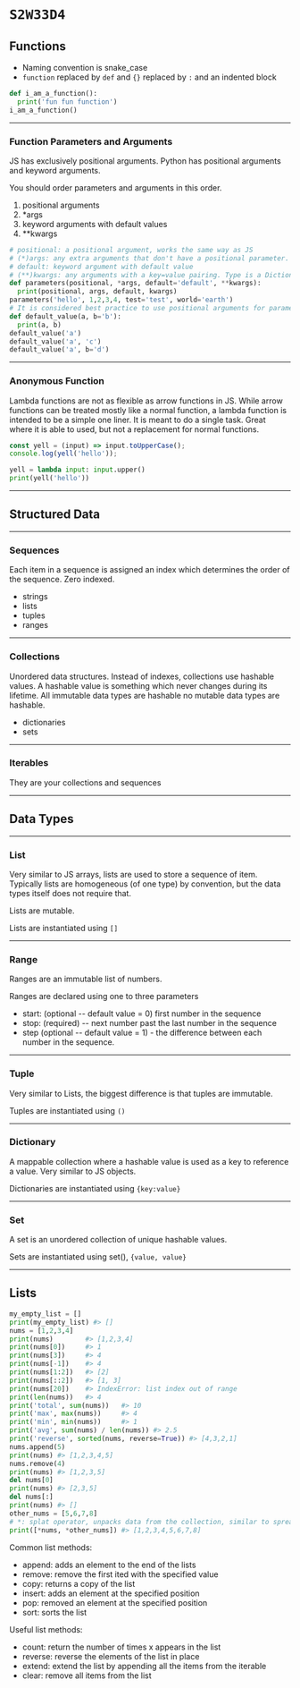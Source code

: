 # `S2W33D4`

## Functions

-   Naming convention is snake_case
-   `function` replaced by `def` and `{}` replaced by `:` and an indented block

```py
def i_am_a_function():
  print('fun fun function')
i_am_a_function()
```

---

### Function Parameters and Arguments

JS has exclusively positional arguments. 
Python has positional arguments and keyword arguments.

You should order parameters and arguments in this order.

1. positional arguments
2. \*args
3. keyword arguments with default values
4. \*\*kwargs

```py
# positional: a positional argument, works the same way as JS
# (*)args: any extra arguments that don't have a positional parameter. Type is a Tuple. Similar to rest parameter in js
# default: keyword argument with default value
# (**)kwargs: any arguments with a key=value pairing. Type is a Dictionary.
def parameters(positional, *args, default='default', **kwargs):
  print(positional, args, default, kwargs)
parameters('hello', 1,2,3,4, test='test', world='earth')
# It is considered best practice to use positional arguments for parameters without default values and keyword arguments for parameters with default values
def default_value(a, b='b'):
  print(a, b)
default_value('a')
default_value('a', 'c')
default_value('a', b='d')
```

---

### Anonymous Function

Lambda functions are not as flexible as arrow functions in JS. While arrow
functions can be treated mostly like a normal function, a lambda function is
intended to be a simple one liner. It is meant to do a single task. Great where
it is able to used, but not a replacement for normal functions.

```js
const yell = (input) => input.toUpperCase();
console.log(yell('hello'));
```

```py
yell = lambda input: input.upper()
print(yell('hello'))
```

---

## Structured Data

---

### Sequences

Each item in a sequence is assigned an index which determines the order of the
sequence. Zero indexed.

-   strings
-   lists
-   tuples
-   ranges

---

### Collections

Unordered data structures. Instead of indexes, collections use hashable values.
A hashable value is something which never changes during its lifetime. All
immutable data types are hashable no mutable data types are hashable.

-   dictionaries
-   sets

---

### Iterables

They are your collections and sequences

---

## Data Types

---

### List

Very similar to JS arrays, lists are used to store a sequence of item. Typically
lists are homogeneous (of one type) by convention, but the data types itself
does not require that.

Lists are mutable.

Lists are instantiated using `[]`

---

### Range

Ranges are an immutable list of numbers.

Ranges are declared using one to three parameters

-   start: (optional -- default value = 0) first number in the sequence
-   stop: (required) -- next number past the last number in the sequence
-   step (optional -- default value = 1) - the difference between each number in
    the sequence.

---

### Tuple

Very similar to Lists, the biggest difference is that tuples are immutable.

Tuples are instantiated using `()`

---

### Dictionary

A mappable collection where a hashable value is used as a key to reference a
value. Very similar to JS objects.

Dictionaries are instantiated using `{key:value}`

---

### Set

A set is an unordered collection of unique hashable values.

Sets are instantiated using set(), `{value, value}`

---

## Lists

```py
my_empty_list = []
print(my_empty_list) #> []
nums = [1,2,3,4]
print(nums)        #> [1,2,3,4]
print(nums[0])     #> 1
print(nums[3])     #> 4
print(nums[-1])    #> 4
print(nums[1:2])   #> [2]
print(nums[::2])   #> [1, 3]
print(nums[20])    #> IndexError: list index out of range
print(len(nums))   #> 4
print('total', sum(nums))   #> 10
print('max', max(nums))     #> 4
print('min', min(nums))     #> 1
print('avg', sum(nums) / len(nums)) #> 2.5
print('reverse', sorted(nums, reverse=True)) #> [4,3,2,1]
nums.append(5)
print(nums) #> [1,2,3,4,5]
nums.remove(4)
print(nums) #> [1,2,3,5]
del nums[0]
print(nums) #> [2,3,5]
del nums[:]
print(nums) #> []
other_nums = [5,6,7,8]
# *: splat operator, unpacks data from the collection, similar to spread operator
print([*nums, *other_nums]) #> [1,2,3,4,5,6,7,8]
```

Common list methods:

-   append: adds an element to the end of the lists
-   remove: remove the first ited with the specified value
-   copy: returns a copy of the list
-   insert: adds an element at the specified position
-   pop: removed an element at the specified position
-   sort: sorts the list

Useful list methods:

-   count: return the number of times x appears in the list
-   reverse: reverse the elements of the list in place
-   extend: extend the list by appending all the items from the iterable
-   clear: remove all items from the list